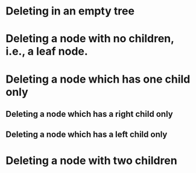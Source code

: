 # Deleting in an empty tree
# Deleting a node with no children, i.e., a leaf node.
# Deleting a node which has one child only
## Deleting a node which has a right child only
## Deleting a node which has a left child only
# Deleting a node with two children